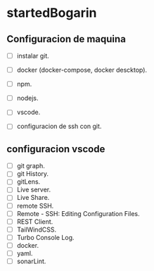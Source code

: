 # startedBogarin

## Configuracion de maquina
- [ ] instalar git.
- [ ] docker (docker-compose, docker descktop).
- [ ] npm.
- [ ] nodejs.
- [ ] vscode.
- [ ] configuracion de ssh con git.


## configuracion vscode 

- [ ] git graph.
- [ ] git History.
- [ ] gitLens.
- [ ] Live server.
- [ ] Live Share.
- [ ] remote SSH.
- [ ] Remote - SSH: Editing Configuration Files.
- [ ] REST Client.
- [ ] TailWindCSS.
- [ ] Turbo Console Log.
- [ ] docker.
- [ ] yaml.
- [ ] sonarLint.
